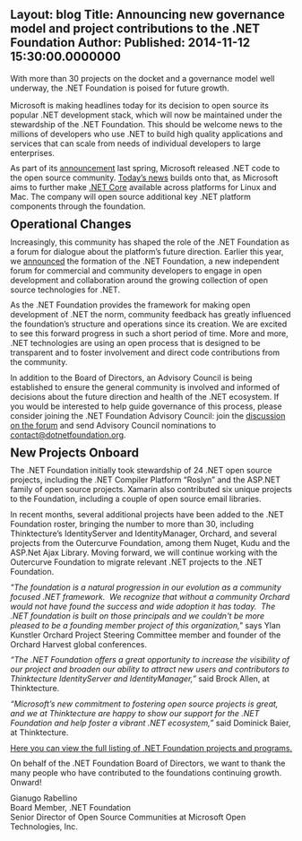 Layout: blog
Title: Announcing new governance model and project contributions to the .NET Foundation 
Author: 
Published: 2014-11-12 15:30:00.0000000
---
<p>With more than 30 projects on the docket and a governance model well underway, the .NET Foundation is poised for future growth.</p>

<p style="margin: 0in 0in 8pt;">Microsoft is making headlines today for its decision to open source its popular .NET development stack, which will now be maintained under the stewardship of the .NET Foundation. This should be welcome news to the millions of developers who use .NET to build high quality applications and services that can scale from needs of individual developers to large enterprises.</p>

<p style="margin: 0in 0in 8pt;">As part of its <a href="http://blogs.msdn.com/b/somasegar/archive/2014/03/26/the-net-foundation-and-innovation-in-the-net-platform.aspx">announcement</a>&nbsp;last spring, Microsoft released .NET code to the open source community. <a href="http://aka.ms/soma-connect">Today&rsquo;s news</a>&nbsp;builds onto that, as Microsoft aims to further make <a href="/NETCore5">.NET Core</a>&nbsp;available across platforms for Linux and Mac. The company will open source additional key .NET platform components through the foundation.</p>

<h2 style="margin: 0in 0in 8pt;">Operational Changes</h2>

<p style="margin: 0in 0in 8pt;">Increasingly, this community has shaped the role of the .NET Foundation as a forum for dialogue about the platform&rsquo;s future direction. Earlier this year, we <a href="http://msopentech.com/blog/2014/04/03/net-foundation-established-foster-open-development/">announced</a>&nbsp;the formation of the .NET Foundation, a new independent forum for commercial and community developers to engage in open development and collaboration around the growing collection of open source technologies for .NET.&nbsp;</p>

<p style="margin: 0in 0in 8pt;">As the .NET Foundation provides the framework for making open development of .NET the norm, community feedback has greatly influenced the foundation&rsquo;s structure and operations since its creation. We are excited to see this forward progress in such a short period of time. More and more, .NET technologies are using an open process that is designed to be transparent and to foster involvement and direct code contributions from the community.</p>

<p style="margin: 0in 0in 8pt;">In addition to the Board of Directors, an Advisory Council is being established to ensure the general community is involved and informed of decisions about the future direction and health of the .NET ecosystem. If you would be interested to help guide governance of this process, please consider joining the .NET Foundation Advisory Council: join the <a href="http://forums.dotnetfoundation.org/t/advisory-council-proposal/63">discussion on the forum</a>&nbsp;and send Advisory Council nominations to <a href="mailto:contact@dotnetfoundation.org">contact@dotnetfoundation.org</a>.</p>

<h2 style="margin: 0in 0in 8pt;">New Projects Onboard</h2>

<p style="margin: 0in 0in 8pt;">The .NET Foundation initially took stewardship of 24 .NET open source projects, including the .NET Compiler Platform &ldquo;Roslyn&rdquo; and the ASP.NET family of open source projects. Xamarin also contributed six unique projects to the Foundation, including a couple of open source email libraries.</p>

<p style="margin: 0in 0in 8pt;">In recent months, several additional projects have been added to the .NET Foundation roster, bringing the number to more than 30, including Thinktecture&rsquo;s IdentityServer and IdentityManager, Orchard, and several projects from the Outercurve Foundation, among them Nuget, Kudu and the ASP.Net Ajax Library. Moving forward, we will continue working with the Outercurve Foundation to migrate relevant .NET projects to the .NET Foundation.</p>

<p style="margin: 0in 0in 8pt;"><em>"The foundation is a natural progression in our evolution as a community focused .NET framework.&nbsp; We recognize that without a community Orchard would not have found the success and wide adoption it has today.&nbsp; The .NET foundation is built on those principals and we couldn't be more pleased to be a founding member project of this organization,"</em> says Ylan Kunstler Orchard Project Steering Committee member and founder of the Orchard Harvest global conferences.</p>

<p style="margin: 0in 0in 8pt;"><em>&ldquo;The .NET Foundation offers a great opportunity to increase the visibility of our project and broaden our ability to attract new users and contributors to Thinktecture IdentityServer and IdentityManager,&rdquo;</em> said Brock Allen, at Thinktecture.</p>

<p style="margin: 0in 0in 8pt;"><em>&ldquo;Microsoft&rsquo;s new commitment to fostering open source projects is great, and we at Thinktecture are happy to show our support for the .NET Foundation and help foster a vibrant .NET ecosystem,&rdquo;</em> said Dominick Baier, at Thinktecture.</p>

<p style="margin: 0in 0in 8pt;"><a href="/projects">Here you can view the full listing of .NET Foundation projects and programs.</a></p>

<p style="margin: 0in 0in 8pt;">On behalf of the .NET Foundation Board of Directors, we want to thank the many people who have contributed to the foundations continuing growth. Onward!</p>

<p style="margin: 0in 0in 8pt;">Gianugo Rabellino<br />Board Member, .NET Foundation<br />Senior Director of Open Source Communities at Microsoft Open Technologies, Inc.</p>
